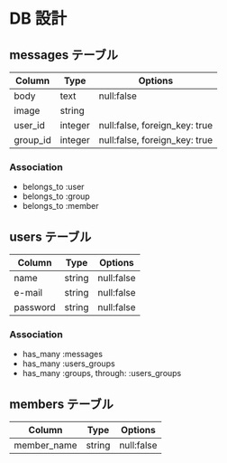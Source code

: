 # DB 設計

## messages テーブル

| Column   | Type    | Options                       |
| -------- | ------- | ----------------------------- |
| body     | text    | null:false                    |
| image    | string  |                               |
| user_id  | integer | null:false, foreign_key: true |
| group_id | integer | null:false, foreign_key: true |

### Association

- belongs_to :user
- belongs_to :group
- belongs_to :member

## users テーブル

| Column   | Type   | Options    |
| -------- | ------ | ---------- |
| name     | string | null:false |
| e-mail   | string | null:false |
| password | string | null:false |

### Association

- has_many :messages
- has_many :users_groups
- has_many :groups, through: :users_groups

## members テーブル

| Column      | Type   | Options    |
| ----------- | ------ | ---------- |
| member_name | string | null:false |

